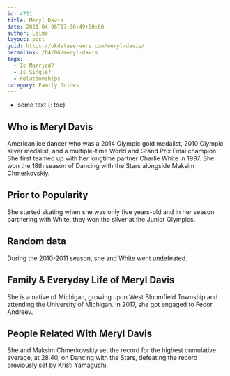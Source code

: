 ```yaml
---
id: 4711
title: Meryl Davis
date: 2021-04-06T17:36:49+00:00
author: Laima
layout: post
guid: https://ukdataservers.com/meryl-davis/
permalink: /04/06/meryl-davis
tags:
  - Is Married?
  - Is Single?
  - Relationships
category: Family Guides
---
```


* some text
{: toc}


## Who is Meryl Davis
                  
                  
                  
American ice dancer who was a 2014 Olympic gold medalist, 2010 Olympic silver medalist, and a multiple-time World and Grand Prix Final champion. She first teamed up with her longtime partner Charlie White in 1997. She won the 18th season of Dancing with the Stars alongside Maksim Chmerkovskiy.
                  
              
            
              
            
                
                
                
## Prior to Popularity
                  
                  
                  
She started skating when she was only five years-old and in her season partnering with White, they won the silver at the Junior Olympics.
                  
              
            
              
            
                
                
                
## Random data
                  
                  
                  
During the 2010-2011 season, she and White went undefeated.
                  
              
            
              
            
                
                
                
## Family & Everyday Life of Meryl Davis
                  
                  
                  
She is a native of Michigan, growing up in West Bloomfield Township and attending the University of Michigan. In 2017, she got engaged to Fedor Andreev. 
                  
              
            
              
            
                
                
                
## People Related With Meryl Davis
                  
                  
                  
She and Maksim Chmerkovskiy set the record for the highest cumulative average, at 28.40, on Dancing with the Stars, defeating the record previously set by Kristi Yamaguchi.
                  
              
            
              
            
                
              
            
              
              
            
            
              
            
          
          
          